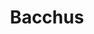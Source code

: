 ---
title: Bacchus
gen: Bacchi
gender: m.
over: Olympian god of wine, vegetation, pleasure, festivity, madness and wild frenzy.
romanang: Bacchus
greekang: Dionysus
greek: Διονυσος
---